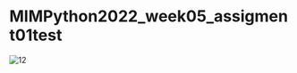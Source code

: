 # MIMPython2022_week05_assigment01test
![12](https://user-images.githubusercontent.com/109203935/184534974-0226f577-6708-4525-b47e-73b8bd8589dc.gif)
